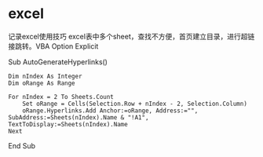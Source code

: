 # excel
记录excel使用技巧
excel表中多个sheet，查找不方便，首页建立目录，进行超链接跳转。VBA
Option Explicit

Sub AutoGenerateHyperlinks()

    Dim nIndex As Integer
    Dim oRange As Range

    For nIndex = 2 To Sheets.Count
        Set oRange = Cells(Selection.Row + nIndex - 2, Selection.Column)
        oRange.Hyperlinks.Add Anchor:=oRange, Address:="", SubAddress:=Sheets(nIndex).Name & "!A1", TextToDisplay:=Sheets(nIndex).Name
    Next

End Sub
